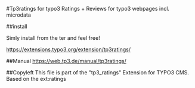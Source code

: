 #Tp3ratings for typo3
Ratings + Reviews for typo3 webpages incl. microdata 

##install
 
Simly install from the ter and feel free!

https://extensions.typo3.org/extension/tp3ratings/

##Manual
https://web.tp3.de/manual/tp3ratings/

##Copyleft
This file is part of the "tp3_ratings" Extension for TYPO3 CMS.
Based on the ext:ratings 




